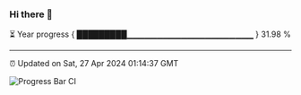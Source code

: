 ### Hi there 👋

⏳ Year progress { █████████▁▁▁▁▁▁▁▁▁▁▁▁▁▁▁▁▁▁▁▁▁ } 31.98 %

---

⏰ Updated on Sat, 27 Apr 2024 01:14:37 GMT

![Progress Bar CI](https://github.com/ZhaoGui/ZhaoGui/workflows/Progress%20Bar%20CI/badge.svg)
